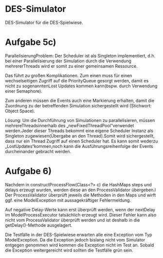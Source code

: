 # DES-Simulator

DES-Simulator für die DES-Spielwiese.

# Aufgabe 5c)<br>
ParallelisierungProblem: Der Scheduler ist als Singleton implementiert, d.h. bei einer Parallelisierung der Simulation durch die Verwendung mehrererThreads wird er somit zu einer gemeinsamen Ressource.

Das führt zu großen Komplikationen. Zum einen muss für einen wechselseitigen Zugriff auf die PriorityQueue gesorgt werden, damit es nicht zu sogenanntenLost Updates kommen kann(bspw. durch Verwendung einer Semaphore).

Zum anderen müssen die Events auch eine Markierung erhalten, damit die Zuordnung zu der betreffenden Simulation sichergestellt wird (Stichwort: Object Space).

Lösung: Um die Durchführung von Simulationen zu parallelisieren, müssen mehrereThreadsinnerhalb des „newFixedThreadPool“verwendet werden.Jeder dieser Threads bekommt eine eigene Scheduler Instanz als Singleton zugewiesen(Übergabe an den Thread).Somit wird sichergestellt, dass nur ein Thread Zugriff auf einen Scheduler hat. Es kann somit wederzu „LostUpdates“kommen,noch kann die Ausführungsreihenfolge der Events durcheinander gebracht werden.

# Aufgabe 6)<br>
Nachdem in constructProcessFlow(Class<?> c) die HashMaps steps und delays erzeugt wurden, werden diese an den ProcessValidator übergeben.l
Der ProcessValidator überprüft jeweils die Methoden in den Maps und wirft ggf. eine ModelException mit aussagekräftiger Fehlermeldung.

Auf negative Delay-Werte kann erst überprüft werden, wenn der nextDelay im ModelProcessExecutor tatsächlich erzeugt wird. Dieser Fehler kann
also nicht vom ProcessValidator überprüft werden und ist deshalb in die getDelay()-Methode ausgelagert.

Die Testfälle in der DES-Spielwiese erwarten alle eine Exception vom Typ ModelException. Da die Exception jedoch bislang nicht vom Simulator entgegen genommen wird kommen die Exception nicht im Test an. Sobald die Exception weitergereicht wird sollten die Testfälle grün sein.
